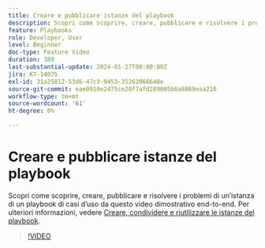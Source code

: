 ```yaml
---
title: Creare e pubblicare istanze del playbook
description: Scopri come scoprire, creare, pubblicare e risolvere i problemi di un’istanza di un playbook di casi d’uso da questo video dimostrativo end-to-end.
feature: Playbooks
role: Developer, User
level: Beginner
doc-type: Feature Video
duration: 389
last-substantial-update: 2024-01-27T00:00:00Z
jira: KT-14075
exl-id: 31a25812-53d6-47c3-9453-35262066648e
source-git-commit: eae0910e2475ce20f7afd289005b6a8869eaa210
workflow-type: tm+mt
source-wordcount: '61'
ht-degree: 0%

---
```


# Creare e pubblicare istanze del playbook

Scopri come scoprire, creare, pubblicare e risolvere i problemi di un’istanza di un playbook di casi d’uso da questo video dimostrativo end-to-end. Per ulteriori informazioni, vedere [Creare, condividere e riutilizzare le istanze del playbook](https://experienceleague.adobe.com/docs/experience-platform/use-case-playbooks/playbooks/create-share-reuse.html).

>[!VIDEO](https://video.tv.adobe.com/v/3427058/?learn=on)
